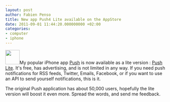 ```yaml
---
layout: post
author: Fabien Penso
title: New app Push4 Lite available on the AppStore
date: 2011-09-01 11:44:20.000000000 +02:00
categories:
- computer
- iphone
---
```

<a href="http://blog.penso.info/wp-content/uploads/2011/09/mzl.ewmksswz.jpeg"><img class="size-full wp-image-552 alignleft" title="Push4 Lite" src="http://blog.penso.info/wp-content/uploads/2011/09/mzl.ewmksswz.jpeg" alt="" width="45" height="45" /></a>My popular iPhone app <a href="http://2apn.com">Push</a> is now available as a lite version : <a href="http://2apn.com/lite">Push Lite</a>. It's free, has advertising, and is not limited in any way. If you need push notifications for RSS feeds, Twitter, Emails, Facebook, or if you want to use an API to send yourself notifications, this is it.

The original Push application has about 50,000 users, hopefully the lite version will boost it even more. Spread the words, and send me feedback.
